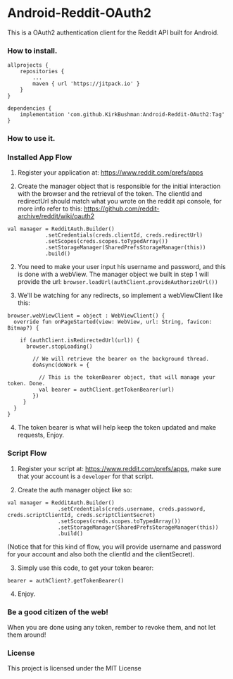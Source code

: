 # Android-Reddit-OAuth2

This is a OAuth2 authentication client for the Reddit API built for Android.



### How to install.

```
allprojects {
    repositories {
        ...
        maven { url 'https://jitpack.io' }
    }
}

dependencies {
    implementation 'com.github.KirkBushman:Android-Reddit-OAuth2:Tag'
}
```


### How to use it.


### Installed App Flow

1) Register your application at: https://www.reddit.com/prefs/apps

2) Create the manager object that is responsible for the initial interaction with the browser and the retrieval of the token.
The clientId and redirectUrl should match what you wrote on the reddit api console, for more info refer to this: https://github.com/reddit-archive/reddit/wiki/oauth2

```
val manager = RedditAuth.Builder()
            .setCredentials(creds.clientId, creds.redirectUrl)
            .setScopes(creds.scopes.toTypedArray())
            .setStorageManager(SharedPrefsStorageManager(this))
            .build()
```

2) You need to make your user input his username and password, and this is done with a webView.
The manager object we built in step 1 will provide the url: ```browser.loadUrl(authClient.provideAuthorizeUrl())```

3) We'll be watching for any redirects, so implement a webViewClient like this:

```
browser.webViewClient = object : WebViewClient() {
  override fun onPageStarted(view: WebView, url: String, favicon: Bitmap?) {
  
    if (authClient.isRedirectedUrl(url)) {
      browser.stopLoading()
      
        // We will retrieve the bearer on the background thread.
        doAsync(doWork = {
        
          // This is the tokenBearer object, that will manage your token. Done.
          val bearer = authClient.getTokenBearer(url)
        })
     }
  }
}
```

4) The token bearer is what will help keep the token updated and make requests, Enjoy.


### Script Flow

1) Register your script at: https://www.reddit.com/prefs/apps, make sure that your account is a `developer` for that script.

2) Create the auth manager object like so:

```
val manager = RedditAuth.Builder()
                .setCredentials(creds.username, creds.password, creds.scriptClientId, creds.scriptClientSecret)
                .setScopes(creds.scopes.toTypedArray())
                .setStorageManager(SharedPrefsStorageManager(this))
                .build()
```
(Notice that for this kind of flow, you will provide username and password for your account and also both the clientId and the clientSecret).

3) Simply use this code, to get your token bearer:

```
bearer = authClient?.getTokenBearer()
```

4) Enjoy.


### Be a good citizen of the web!
When you are done using any token, rember to revoke them, and not let them around!


### License
This project is licensed under the MIT License

